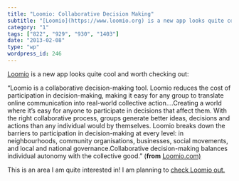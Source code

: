 ```yaml
---
title: "Loomio: Collaborative Decision Making"
subtitle: "[Loomio](https://www.loomio.org) is a new app looks quite cool and worth checking out:"
category: "1"
tags: ["822", "929", "930", "1403"]
date: "2013-02-08"
type: "wp"
wordpress_id: 246
---
```

[Loomio](https://www.loomio.org) is a new app looks quite cool and worth checking out:

> 
“Loomio is a collaborative decision-making tool. Loomio reduces the cost of participation in decision-making, making it easy for any group to translate online communication into real-world collective action….Creating a world where it’s easy for anyone to participate in decisions that affect them. With the right collaborative process, groups generate better ideas, decisions and actions than any individual would by themselves. Loomio breaks down the barriers to participation in decision-making at every level: in neighbourhoods, community organisations, businesses, social movements, and local and national governance.Collaborative decision-making balances individual autonomy with the collective good.” (**from** [Loomio.com)](https://www.loomio.org)

This is an area I am quite interested in! I am planning to [check Loomio out.](https://www.loomio.org)